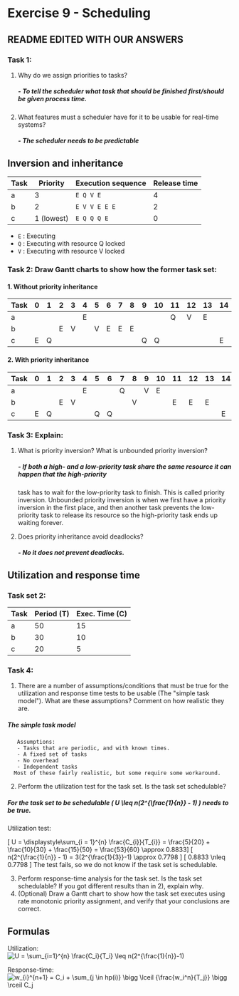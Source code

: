 # Exercise 9 - Scheduling

## README EDITED WITH OUR ANSWERS

### Task 1:
 1. Why do we assign priorities to tasks?
    ##### - To tell the scheduler what task that should be finished first/should be given process time.
 2. What features must a scheduler have for it to be usable for real-time systems?
    ##### - The scheduler needs to be predictable


## Inversion and inheritance


| Task | Priority   | Execution sequence | Release time |
|------|------------|--------------------|--------------|
| a    | 3          | `E Q V E`          | 4            |
| b    | 2          | `E V V E E E`      | 2            |
| c    | 1 (lowest) | `E Q Q Q E`        | 0            |

 - `E` : Executing
 - `Q` : Executing with resource Q locked
 - `V` : Executing with resource V locked


### Task 2: Draw Gantt charts to show how the former task set:
#### 1. Without priority inheritance

 | Task | 0 | 1 | 2 | 3 | 4 | 5 | 6 | 7 | 8 | 9 | 10 | 11 | 12 | 13 | 14 |
 |------|---|---|---|---|---|---|---|---|---|---|----|----|----|----|----|
 | a    |   |   |   |   | E |   |   |   |   |   |    | Q  | V  | E  |    |
 | b    |   |   | E | V |   | V | E | E | E |   |    |    |    |    |    |
 | c    | E | Q |   |   |   |   |   |   |   | Q | Q  |    |    |    | E  |

####  2. With priority inheritance

| Task | 0 | 1 | 2 | 3 | 4 | 5 | 6 | 7 | 8 | 9 | 10 | 11 | 12 | 13 | 14 |
|------|---|---|---|---|---|---|---|---|---|---|----|----|----|----|----|
| a    |   |   |   |   | E |   |   | Q |   | V | E  |    |    |    |    |
| b    |   |   | E | V |   |   |   |   | V |   |    | E  | E  | E  |    |
| c    | E | Q |   |   |   | Q | Q |   |   |   |    |    |    |    | E  |

### Task 3: Explain:
 1. What is priority inversion? What is unbounded priority inversion?
    ##### - If both a high- and a low-priority task share the same resource it can happen that the high-priority
    task has to wait for the low-priority task to finish. This is called priority inversion.
    Unbounded priority inversion is when we first have a priority inversion in the first place,
    and then another task prevents the low-priority task to release its resource so the high-priority task
    ends up waiting forever.

 3. Does priority inheritance avoid deadlocks?
    ##### - No it does not prevent deadlocks.




## Utilization and response time

### Task set 2:

| Task | Period (T) | Exec. Time (C) |
|------|------------|----------------|
| a    | 50         | 15             |
| b    | 30         | 10             |
| c    | 20         | 5              |

### Task 4:
 1. There are a number of assumptions/conditions that must be true for the utilization and response time tests to be usable (The "simple task model"). What are these assumptions? Comment on how realistic they are.
 ##### The simple task model
       Assumptions:
       - Tasks that are periodic, and with known times.
       - A fixed set of tasks
       - No overhead
       - Independent tasks
      Most of these fairly realistic, but some require some workaround.
 2. Perform the utilization test for the task set. Is the task set schedulable?

 ##### For the task set to be schedulable \( U \leq n(2^{\frac{1}{n}} - 1) \) needs to be true.
Utilization test:

\[ U = \displaystyle\sum_{i = 1}^{n} \frac{C_{i}}{T_{i}} = \frac{5}{20} + \frac{10}{30} +
\frac{15}{50} = \frac{53}{60} \approx 0.8833\]
\[ n(2^{\frac{1}{n}} - 1) = 3(2^{\frac{1}{3}}-1) \approx 0.7798 \]
\[ 0.8833 \nleq 0.7798 \]
The test fails, so we do not know if the task set is schedulable.

 3. Perform response-time analysis for the task set. Is the task set schedulable? If you got different results than in 2), explain why.
 4. (Optional) Draw a Gantt chart to show how the task set executes using rate monotonic priority assignment, and verify that your conclusions are correct.

## Formulas

Utilization:  
![U = \sum_{i=1}^{n} \frac{C_i}{T_i} \leq n(2^{\frac{1}{n}}-1)](eqn-utilization.png)

Response-time:  
![w_{i}^{n+1} = C_i + \sum_{j \in hp(i)} \bigg \lceil {\frac{w_i^n}{T_j}} \bigg \rceil C_j](eqn-responsetime.png)
